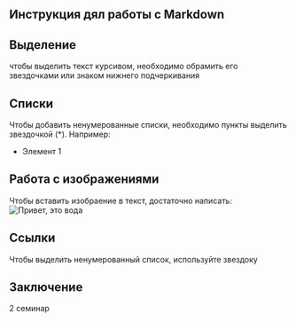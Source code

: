 ## Инструкция дял работы с Markdown

## Выделение

чтобы выделить текст курсивом, необходимо обрамить его звездочками или знаком нижнего подчеркивания

## Списки

Чтобы добавить ненумерованные списки, необходимо пункты выделить звездочкой (*). Например:
* Элемент 1 

## Работа с изображениями

Чтобы вставить изобраение в текст, достаточно написать:
![Привет, это вода](IMG_5773.jpg)

## Ссылки

Чтобы выделить ненумерованный список, используйте звездоку

## Заключение 


2 семинар
